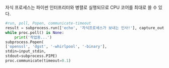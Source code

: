---
---

자식 프로세스는 파이썬 인터프리터와 병렬로 실행되므로 CPU 코어를 최대로 쓸 수 있다.
```python
#run, poll, Popen, communicate-timeout
result = subprocess.run(['echo', '자식프로세스가 보내는 인사!'], capture_output=True, encoding='utf-8')
while proc.poll() is None:
	print('작업중...')
subprocess.Popen(
['openssl', 'dgst', '-whirlpool', '-binary'],
stdin=input_stdin,
stdout=subprocess.PIPE)
proc.communicate(timeout=0.1)
```